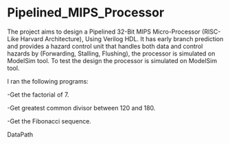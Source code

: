 # Pipelined_MIPS_Processor
The project aims to design a Pipelined 32-Bit MIPS Micro-Processor (RISC-Like Harvard Architecture), Using Verilog HDL. It has early branch prediction and provides a hazard control unit that handles both data and control hazards by (Forwarding, Stalling, Flushing), the processor is simulated on ModelSim tool. To test the design the processor is simulated on ModelSim tool.

I ran the following programs:

-Get the factorial of 7.

-Get greatest common divisor between 120 and 180.

-Get the Fibonacci sequence.

DataPath

